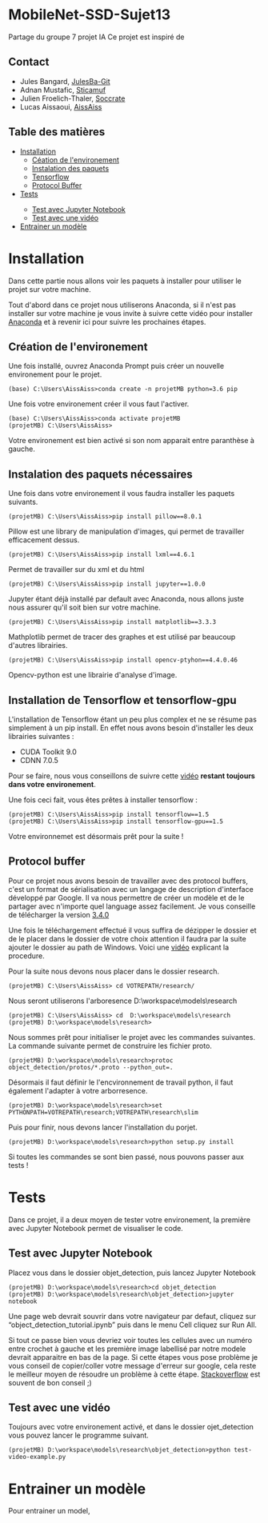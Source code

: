 # MobileNet-SSD-Sujet13
Partage du groupe 7 projet IA 
Ce projet est inspiré de 

## Contact 

* Jules Bangard, [JulesBa-Git](https://github.com/JulesBa-Git) 
* Adnan Mustafic, [Sticamuf](https://github.com/Sticamuf) 
* Julien Froelich-Thaler, [Soccrate](https://github.com/Soccrate)
* Lucas Aissaoui, [AissAiss](https://github.com/AissAiss)

## Table des matières 

<ul>
	<li><a href="#Install">Installation</a>
        <ul>
            <li><a href="creatoin">Céation de l'environement</a></li>
            <li><a href="paquets">Instalation des paquets</a></li>
            <li><a href="tf">Tensorflow</a></li>
            <li><a href="protoc">Protocol Buffer</a></li>
        </ul>
    </li>
    <li><a href="#Test">Tests</a></li>
        <ul>
            <li><a href="jupyter">Test avec Jupyter Notebook</a></li>
            <li><a href="video">Test avec une vidéo</a></li>
        </ul>
    <li><a href='#Entrainer'>Entrainer un modèle</a></li>
    
</ul>


# Installation
<a id='Installation'></a>

Dans cette partie nous allons voir les paquets à installer pour utiliser le projet sur votre machine. 

Tout d'abord dans ce projet nous utiliserons Anaconda, si il n'est pas installer sur votre machine je vous invite à suivre cette vidéo pour installer [Anaconda](https://www.youtube.com/watch?v=jaw5FhWx2Bk&ab_channel=MachineLearnia) et à revenir ici pour suivre les prochaines étapes.

## Création de l'environement 
<a href='creatoin'></a>

Une fois installé, ouvrez Anaconda Prompt puis créer un nouvelle environement pour le projet. 

```shell 
(base) C:\Users\AissAiss>conda create -n projetMB python=3.6 pip 
```
Une fois votre environement créer il vous faut l'activer. 

```shell 
(base) C:\Users\AissAiss>conda activate projetMB
(projetMB) C:\Users\AissAiss>
```
Votre environement est bien activé si son nom apparait entre paranthèse à gauche.

## Instalation des paquets nécessaires
<a href='paquets'></a>

Une fois dans votre environement il vous faudra installer les paquets suivants.

```shell 
(projetMB) C:\Users\AissAiss>pip install pillow==8.0.1
```
Pillow est une library de manipulation d'images, qui permet de travailler efficacement dessus.

```shell 
(projetMB) C:\Users\AissAiss>pip install lxml==4.6.1
```
Permet de travailler sur du xml et du html

```shell 
(projetMB) C:\Users\AissAiss>pip install jupyter==1.0.0
```
Jupyter étant déjà installé par default avec Anaconda, nous allons juste nous assurer qu'il soit bien sur votre machine. 

```shell 
(projetMB) C:\Users\AissAiss>pip install matplotlib==3.3.3
```
Mathplotlib permet de tracer des graphes et est utilisé par beaucoup d'autres librairies.

```shell 
(projetMB) C:\Users\AissAiss>pip install opencv-ptyhon==4.4.0.46
```
Opencv-python est une librairie d'analyse d'image. 

## Installation de Tensorflow et tensorflow-gpu
<a href='tf'></a>

L'installation de Tensorflow étant un peu plus complex et ne se résume pas simplement à un pip install. En effet nous avons besoin d'installer les deux librairies suivantes :  

<ul>
    <li><a>CUDA Toolkit 9.0</a></li>
    <li><a>CDNN 7.0.5</a></li>
</ul>

Pour se faire, nous vous conseillons de suivre cette [vidéo](https://www.youtube.com/watch?v=uIm3DMprk7M&t=113s&ab_channel=MarkJay) **restant toujours dans votre environement**. 

Une fois ceci fait, vous êtes prêtes à installer tensorflow : 
```shell 
(projetMB) C:\Users\AissAiss>pip install tensorflow==1.5
(projetMB) C:\Users\AissAiss>pip install tensorflow-gpu==1.5
```

Votre environnemet est désormais prêt pour la suite ! 

## Protocol buffer
<a href='protoc'></a>

Pour ce projet nous avons besoin de travailler avec des protocol buffers, c'est un format de sérialisation avec un langage de description d'interface développé par Google. Il va nous permettre de créer un modèle et de le partager avec n'importe quel language assez facilement. 
Je vous conseille de télécharger la version [3.4.0](https://github.com/google/protobuf/releases/download/v3.4.0/protoc-3.4.0-win32.zip)

Une fois le téléchargement effectué il vous suffira de dézipper le dossier et de le placer dans le dossier de votre choix attention il faudra par la suite ajouter le dossier au path de Windows. Voici une [vidéo](https://www.youtube.com/watch?v=XkErKaltd6E&ab_channel=ThinkSalesforce) explicant la procedure. 

Pour la suite nous devons nous placer dans le dossier research. 

```shell 
(projetMB) C:\Users\AissAiss> cd VOTREPATH/research/
```

Nous seront utiliserons l'arboresence D:\workspace\models\research

```shell 
(projetMB) C:\Users\AissAiss> cd  D:\workspace\models\research
(projetMB) D:\workspace\models\research>
```

Nous sommes prêt pour initialiser le projet avec les commandes suivantes.
La commande suivante permet de construire les fichier proto. 

```shell 
(projetMB) D:\workspace\models\research>protoc object_detection/protos/*.proto --python_out=.
```

Désormais il faut définir le l'encvironnement de travail python, il faut également l'adapter à votre arborresence. 

```shell 
(projetMB) D:\workspace\models\research>set PYTHONPATH=VOTREPATH\research;VOTREPATH\research\slim
```

Puis pour finir, nous devons lancer l'installation du porjet. 

```shell 
(projetMB) D:\workspace\models\research>python setup.py install
```

Si toutes les commandes se sont bien passé, nous pouvons passer aux tests ! 

# Tests
<a id='Test'></a>

Dans ce projet, il a deux moyen de tester votre environement, la première avec Jupyter Notebook permet de visualiser le code. 

## Test avec Jupyter Notebook 
<a href='jupyter'></a>

Placez vous dans le dossier objet_detection, puis lancez Jupyter Notebook 

```shell 
(projetMB) D:\workspace\models\research>cd objet_detection
(projetMB) D:\workspace\models\research\objet_detection>jupyter notebook
```
Une page web devrait souvrir dans votre navigateur par defaut, cliquez sur “object_detection_tutorial.ipynb” puis dans le menu Cell cliquez sur Run All. 

Si tout ce passe bien vous devriez voir toutes les cellules avec un numéro entre crochet à gauche et les première image labellisé par notre modele devrait apparaitre en bas de la page. Si cette étapes vous pose problème je vous conseil de copier/coller votre message d'erreur sur google, cela reste le meilleur moyen de résoudre un problème à cette étape. [Stackoverflow](https://stackoverflow.com/) est souvent de bon conseil ;)

## Test avec une vidéo  
<a href='video'></a>

Toujours avec votre environement activé, et dans le dossier ojet_detection vous pouvez lancer le programme suivant. 

```shell 
(projetMB) D:\workspace\models\research\objet_detection>python test-video-example.py
```

# Entrainer un modèle 
<a href="Entrainer"></a>

Pour entrainer un model,




